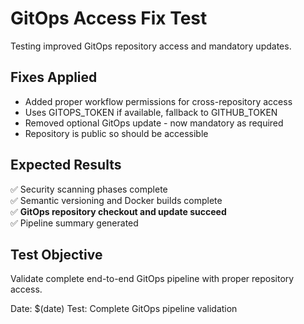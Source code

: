 # GitOps Access Fix Test

Testing improved GitOps repository access and mandatory updates.

## Fixes Applied
- Added proper workflow permissions for cross-repository access
- Uses GITOPS_TOKEN if available, fallback to GITHUB_TOKEN
- Removed optional GitOps update - now mandatory as required
- Repository is public so should be accessible

## Expected Results
✅ Security scanning phases complete  
✅ Semantic versioning and Docker builds complete  
✅ **GitOps repository checkout and update succeed**  
✅ Pipeline summary generated  

## Test Objective
Validate complete end-to-end GitOps pipeline with proper repository access.

Date: $(date)
Test: Complete GitOps pipeline validation